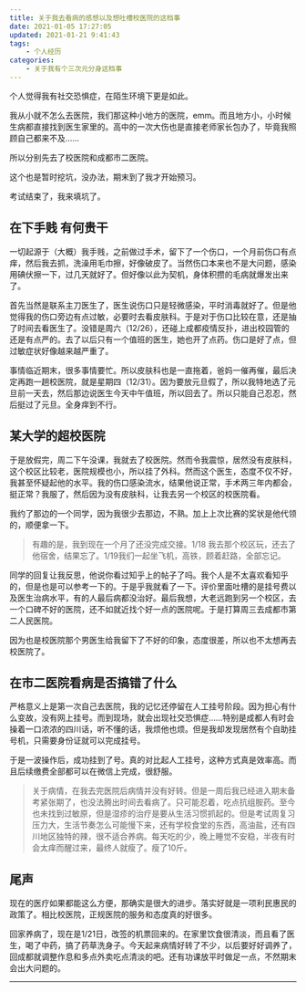 ```yaml
---
title: 关于我去看病的感想以及想吐槽校医院的这档事
date: 2021-01-05 17:27:05
updated: 2021-01-21 9:41:43
tags:
	- 个人经历
categories:
	- 关于我有个三次元分身这档事
---
```


个人觉得我有社交恐惧症，在陌生环境下更是如此。

我从小就不怎么去医院，我们那这种小地方的医院，emm。而且地方小，小时候生病都直接找到医生家里的。高中的一次大伤也是直接老师家长包办了，毕竟我照顾自己都来不及……

所以分别先去了校医院和成都市二医院。

这个也是暂时挖坑，没办法，期末到了我才开始预习。

考试结束了，我来填坑了。

<!-- more -->

## 在下手贱 有何贵干

​	一切起源于（大概）我手贱，之前做过手术，留下了一个伤口，一个月前伤口有点痒，然后我去抓，洗澡用毛巾擦，好像破皮了。当然伤口本来也不是大问题，感染用碘伏擦一下，过几天就好了。但好像以此为契机，身体积攒的毛病就爆发出来了。

​	首先当然是联系主刀医生了，医生说伤口只是轻微感染，平时消毒就好了。但是他觉得我的伤口旁边有点过敏，必要时去看皮肤科。于是对于伤口比较在意，还是抽了时间去看医生了。没错是周六（12/26），还碰上成都疫情反扑，进出校园管的还是有点严的。去了以后只有一个值班的医生，她也开了点药。伤口是好了点，但过敏症状好像越来越严重了。

​	事情临近期末，很多事情要忙。所以皮肤科也是一直拖着，爸妈一催再催，最后决定再跑一趟校医院，就是星期四（12/31）。因为要放元旦假了，所以我特地选了元旦前一天去，然后那边说医生今天中午值班，所以回去了。所以只能自己忍忍，然后挺过了元旦。全身痒到不行。

## 某大学的超校医院

​	于是放假完，周二下午没课，我就去了校医院。然而令我震惊，居然没有皮肤科，这个校区比较老，医院规模也小，所以挂了外科。然而这个医生，态度不仅不好，我甚至怀疑起他的水平。我的伤口感染流水，结果他说正常，手术两三年内都会，挺正常？我服了，然后因为没有皮肤科，让我去另一个校区的校医院看。

​	我约了那边的一个同学，因为我很少去那边，不熟。加上上次比赛的奖状是他代领的，顺便拿一下。

> 有趣的是，我到现在一个月了还没完成交接。1/18 我去那个校区玩，还去了他宿舍，结果忘了。1/19我们一起坐飞机，高铁，顾着赶路，全部忘记。

​	同学的回复让我反思，他说你看过知乎上的帖子了吗。我个人是不太喜欢看知乎的，但是也是可以参考一下的。于是乎我就看了一下。评价里面吐槽的是挂号费以及医生治病水平，有的人最后病都没治好。最后我想，大老远跑到另一个校区，去一个口碑不好的医院，还不如就近找个好一点的医院呢。于是打算周三去成都市第二人民医院。

​	因为也是校医院那个男医生给我留下了不好的印象，态度很差，所以也不太想再去校医院了。

## 在市二医院看病是否搞错了什么

​	严格意义上是第一次自己去医院，我的记忆还停留在人工挂号阶段。因为担心有什么变故，没有网上挂号。而到现场，就会出现社交恐惧症……特别是成都人有时会操着一口浓浓的四川话，听不懂的话，我烦他也烦。但是我却发现居然有个自助挂号机，只需要身份证就可以完成挂号。

​	于是一波操作后，成功挂到了号。真的对比起人工挂号，这种方式真是效率高。而且后续缴费全部都可以在微信上完成，很舒服。

> 关于病情，在我去完医院后病情并没有好转。但是一周后我已经进入期末备考紧张期了，也没法腾出时间去看病了。只可能忍着，吃点抗组胺药。至今也未找到过敏原，但是湿疹的治疗是要从生活习惯抓起的。但是考试周复习压力大，生活节奏怎么可能慢下来，还有学校食堂的东西，高油盐，还有四川地区独特的辣，很不适合养病。每天吃的少，晚上睡觉不安稳，半夜有时会太痒而醒过来，最终人就瘦了。瘦了10斤。

## 尾声

​	现在的医疗如果都能这么方便，那确实是很大的进步。落实好就是一项利民惠民的政策了。相比校医院，正规医院的服务和态度真的好很多。

​	回家养病了，现在是1/21日，改签的机票回来的。在家里饮食很清淡，而且看了医生，喝了中药，搞了药草洗身子。今天起来病情好转了不少，以后要好好调养了，回成都就调整作息和多点外卖吃点清淡的吧。还有功课放平时做足一点，不然期末会出大问题的。

---



<!-- Q.E.D. -->